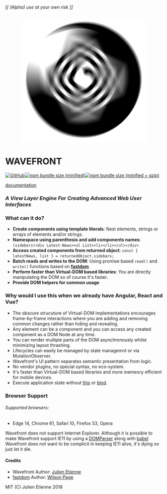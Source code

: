 ###### _[[ (Alpha) use at your own risk ]]_

<p align="center">
<img src="https://github.com/julienetie/img/blob/master/wavefront-med.pdf.png?raw=true"/>
</p>

# WAVEFRONT


[![GitHub](https://img.shields.io/github/license/mashape/apistatus.svg?style=for-the-badge)](https://github.com/julienetie/wavefront/blob/master/LICENSE)[![npm bundle size (minified)](https://img.shields.io/bundlephobia/min/react.svg?style=for-the-badge)](https://github.com/julienetie/wavefront/blob/master/setup/size/minified)[![npm bundle size (minified + gzip)](https://img.shields.io/bundlephobia/minzip/react.svg?style=for-the-badge)](https://github.com/julienetie/wavefront/blob/master/setup/size/minified.gz)


[documentation](https://github.com/julienetie/wavefront/blob/master/documentation.md)

### _A View Layer Engine For Creating Advanced Web User Interfaces_

### What can it do?
- **Create components using template literals**: Nest elements, strings or arrays of elements and/or strings.
- **Namespace using parenthesis and add components names**: `(sidebars)<div Latest-News><ul List><li></li></ul></div>`  
- **Access created components from returned object**: `const { latestNews, list } = returnedObject.sidebars;`   
- **Batch reads and writes to the DOM**: Using promise based `read()` and `write()` functions based on [**fastdom**](https://github.com/wilsonpage/fastdom).
- **Perform faster than Virtual-DOM based libraries**: You are directly manipulating the DOM so of course it's faster.
- **Provide DOM helpers for common usage**

### Why would I use this when we already have Angular, React and Vue?
- The obscure strucuture of Virtual-DOM implementations encourages frame-by-frame interactions where you are adding and removing common changes rather than hiding and revealing.
- Any element can be a component and you can access any created component as a DOM Node at any time.
- You can render mulitple parts of the DOM asynchronously whilst minimizing layout thrashing. 
- Lifecycles can easily be managed by state managemnt or via MutationObserver.
- Wavefront's UI pattern separates semantic presentation from logic. 
- No vendor plugins, no special syntax, no eco-system.
- It's faster than Virtual-DOM based libraries and more memeory efficient for mobile devices.
- Execute application state without [this](https://developer.mozilla.org/en-US/docs/Web/JavaScript/Reference/Operators/this) or [bind](https://developer.mozilla.org/en-US/docs/Web/JavaScript/Reference/Global_objects/Function/bind).

### Browser Support
###### Supported browsers:
- Edge 14, Chrome 61, Safari 10, Firefox 53, Opera

Wavefront does not support Internet Explorer. Although it is possible to make Wavefront support IE11 by using a [DOMParser](https://developer.mozilla.org/en-US/docs/Web/API/DOMParser) along with [babel](https://babeljs.io) Wavefront does not want to be complicit in keeping IE11 alive, it's dying so just let it die.

#### Credits 
- Wavefront Author: [Julien Etienne](https://github.com/julienetie)
- [fastdom](https://github.com/wilsonpage/fastdom) Author: [Wilson Page](https://github.com/wilsonpage)

MIT (C) Julien Etienne 2018
